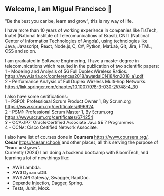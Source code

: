 ## Welcome, I am Miguel Francisco 👋
"Be the best you can be, learn and grow", this is my way of life.

I have more than 10 years of working experience in companies like TisTech, Inatel (National Institute of Telecomunications of Brasil), CNTI (National Center of Information Technologies of Angola), using technologies like Java, Javascript, React, Node.js, C, C#, Python, MatLab, Git, Jira, HTML, CSS and so on. <br>

I am graduated in Software Enginnering, I have a master degree in telecomunications which resulted in the publication of two scientific papers:<br>
1 - Modeling and Analysis of 5G Full Duplex Wireless Radios. https://www.iaria.org/conferences2018/awardsICN18/icn2018_a1.pdf <br>
2 - Performance Analysis of Full Duplex Wireless Multi-hop Networks. https://link.springer.com/chapter/10.1007/978-3-030-25748-4_30

I also have some certifications: <br>
1 - PSPO1: Professional Scrum Product Owner 1, By Scrum.org https://www.scrum.org/certificates/696924 <br>
2 - PSM1: Professional Scrum Master 1, By Scrum.org https://www.scrum.org/certificates/674254 <br>
3 - OCA-JP7: Oracle Certified Associate Java SE 7 Programmer. <br>
4 - CCNA: Cisco Certified Network Associate. <br>

I also have list of courses done in **Coursera** https://www.coursera.org/, **Cesar** https://cesar.school/ and other places, all this serving the purpose of "learn and grow".<br>
Currently (2024) I am doing a backend bootcamp with BloomTech, and learning a lot of new things like:
- AWS Lambda.
- AWS DynamoDB.
- AWS API Gateway, Swagger, RapiDoc.
- Depende Injection, Dagger, Spring.
- Tests, Junit, Mock.
